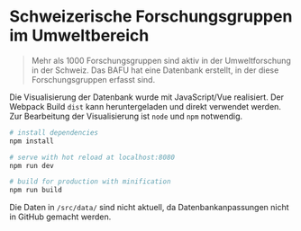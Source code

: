 # Schweizerische Forschungsgruppen im Umweltbereich

> Mehr als 1000 Forschungsgruppen sind aktiv in der Umweltforschung in der Schweiz. Das BAFU hat eine Datenbank erstellt, in der diese Forschungsgruppen erfasst sind.

Die Visualisierung der Datenbank wurde mit JavaScript/Vue realisiert. Der Webpack Build `dist` kann heruntergeladen und direkt verwendet werden. Zur Bearbeitung der Visualisierung ist `node` und `npm` notwendig.

```bash
# install dependencies
npm install

# serve with hot reload at localhost:8080
npm run dev

# build for production with minification
npm run build
```

Die Daten in `/src/data/` sind nicht aktuell, da Datenbankanpassungen nicht in GitHub gemacht werden.
